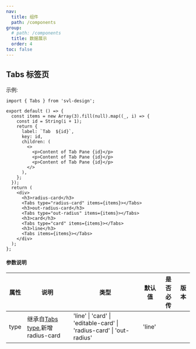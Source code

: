 ```yaml
---
nav:
  title: 组件
  path: /components
group:
  # path: /components
  title: 数据展示
  order: 4
toc: false
---
```


## Tabs 标签页

示例:

```tsx
import { Tabs } from 'svl-design';

export default () => {
  const items = new Array(3).fill(null).map((_, i) => {
    const id = String(i + 1);
    return {
      label: `Tab  ${id}`,
      key: id,
      children: (
        <>
          <p>Content of Tab Pane {id}</p>
          <p>Content of Tab Pane {id}</p>
          <p>Content of Tab Pane {id}</p>
        </>
      ),
    };
  });
  return (
    <div>
      <h3>radius-card</h3>
      <Tabs type="radius-card" items={items}></Tabs>
      <h3>out-radius-card</h3>
      <Tabs type="out-radius" items={items}></Tabs>
      <h3>card</h3>
      <Tabs type="card" items={items}></Tabs>
      <h3>line</h3>
      <Tabs items={items}></Tabs>
    </div>
  );
};
```

#### 参数说明

| 属性 | 说明                                                                               | 类型                                                                 | 默认值 | 是否必传 | 版本 |
| ---- | ---------------------------------------------------------------------------------- | -------------------------------------------------------------------- | ------ | -------- | ---- |
| type | 继承自[Tabs type](https://4x.ant.design/components/tabs-cn/#Tabs),新增 radius-card | 'line' \| 'card' \| 'editable-card' \| 'radius-card' \| 'out-radius' | 'line' |          |      |

